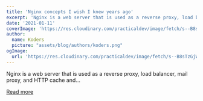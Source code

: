 ```yaml
---
title: 'Nginx concepts I wish I knew years ago'
excerpt: 'Nginx is a web server that is used as a reverse proxy, load balancer, mail proxy, and HTTP cache and...'
date: '2021-01-11'
coverImage: 'https://res.cloudinary.com/practicaldev/image/fetch/s--B8sTzGjW--/c_imagga_scale,f_auto,fl_progressive,h_420,q_auto,w_1000/https://dev-to-uploads.s3.amazonaws.com/i/jldvigb958mnww2rvcvx.jpeg'
author:
  name: Koders
  picture: "assets/blog/authors/koders.png"
ogImage:
  url: 'https://res.cloudinary.com/practicaldev/image/fetch/s--B8sTzGjW--/c_imagga_scale,f_auto,fl_progressive,h_420,q_auto,w_1000/https://dev-to-uploads.s3.amazonaws.com/i/jldvigb958mnww2rvcvx.jpeg'
---
```


Nginx is a web server that is used as a reverse proxy, load balancer, mail proxy, and HTTP cache and...

[Read more](https://dev.to/aemiej/nginx-concepts-i-wish-i-knew-years-ago-23o0)
